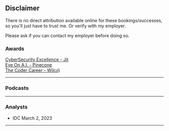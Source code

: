 ## Disclaimer

There is no direct attribution available online for these bookings/successes, so you'll just have to trust me. Or verify with my employer.

Please ask if you can contact my employer before doing so.

### Awards
[CyberSecurity Excellence - Jit](https://cybersecurity-excellence-awards.com/candidates/jit-2/)\
[Eye On A.I. - Pinecone](https://www.youtube.com/watch?v=FUgp4oaxj-M)\
[The Coder Career - Wilco](https://podcasts.apple.com/gb/podcast/61-on-freund-ceo-of-wilco/id1588358808?i=1000604922485)\

---

### Podcasts

---

### Analysts
 - IDC March 2, 2023

---
